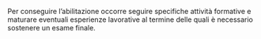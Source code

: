 Per conseguire l’abilitazione occorre seguire specifiche attività formative e maturare eventuali esperienze lavorative al termine delle quali è necessario sostenere un esame finale.
